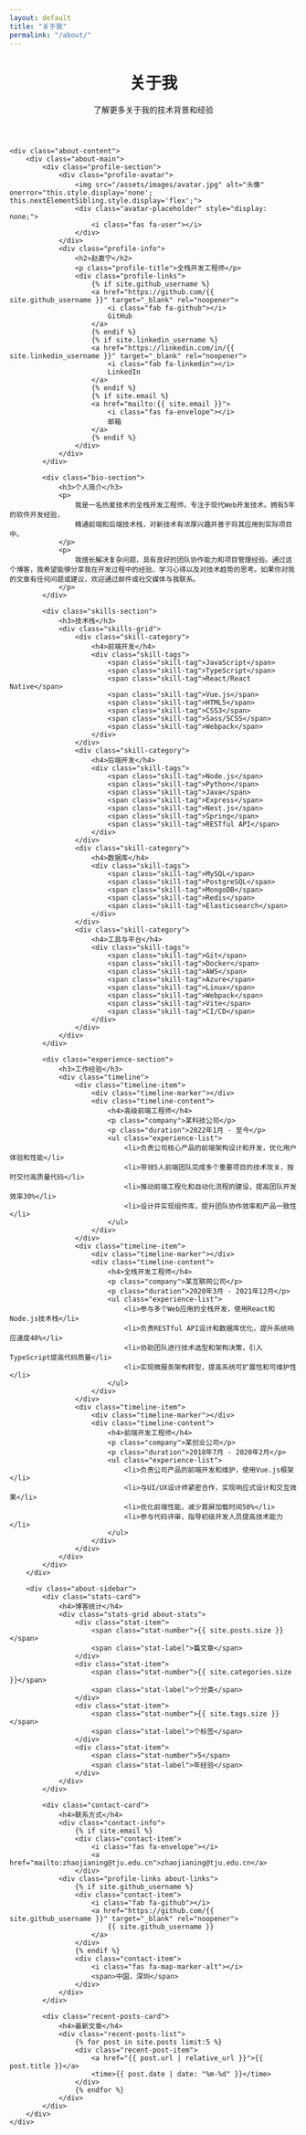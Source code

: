 ```yaml
---
layout: default
title: "关于我"
permalink: "/about/"
---
```


<div class="about-page">
    <header class="page-header">
        <h1 class="page-title">关于我</h1>
        <p class="page-subtitle">了解更多关于我的技术背景和经验</p>
    </header>

    <div class="about-content">
        <div class="about-main">
            <div class="profile-section">
                <div class="profile-avatar">
                    <img src="/assets/images/avatar.jpg" alt="头像" onerror="this.style.display='none'; this.nextElementSibling.style.display='flex';">
                    <div class="avatar-placeholder" style="display: none;">
                        <i class="fas fa-user"></i>
                    </div>
                </div>
                <div class="profile-info">
                    <h2>赵嘉宁</h2>
                    <p class="profile-title">全栈开发工程师</p>
                    <div class="profile-links">
                        {% if site.github_username %}
                        <a href="https://github.com/{{ site.github_username }}" target="_blank" rel="noopener">
                            <i class="fab fa-github"></i>
                            GitHub
                        </a>
                        {% endif %}
                        {% if site.linkedin_username %}
                        <a href="https://linkedin.com/in/{{ site.linkedin_username }}" target="_blank" rel="noopener">
                            <i class="fab fa-linkedin"></i>
                            LinkedIn
                        </a>
                        {% endif %}
                        {% if site.email %}
                        <a href="mailto:{{ site.email }}">
                            <i class="fas fa-envelope"></i>
                            邮箱
                        </a>
                        {% endif %}
                    </div>
                </div>
            </div>

            <div class="bio-section">
                <h3>个人简介</h3>
                <p>
                    我是一名热爱技术的全栈开发工程师，专注于现代Web开发技术。拥有5年的软件开发经验，
                    精通前端和后端技术栈，对新技术有浓厚兴趣并善于将其应用到实际项目中。
                </p>
                <p>
                    我擅长解决复杂问题，具有良好的团队协作能力和项目管理经验。通过这个博客，我希望能够分享我在开发过程中的经验、学习心得以及对技术趋势的思考。如果你对我的文章有任何问题或建议，欢迎通过邮件或社交媒体与我联系。
                </p>
            </div>

            <div class="skills-section">
                <h3>技术栈</h3>
                <div class="skills-grid">
                    <div class="skill-category">
                        <h4>前端开发</h4>
                        <div class="skill-tags">
                            <span class="skill-tag">JavaScript</span>
                            <span class="skill-tag">TypeScript</span>
                            <span class="skill-tag">React/React Native</span>
                            <span class="skill-tag">Vue.js</span>
                            <span class="skill-tag">HTML5</span>
                            <span class="skill-tag">CSS3</span>
                            <span class="skill-tag">Sass/SCSS</span>
                            <span class="skill-tag">Webpack</span>
                        </div>
                    </div>
                    <div class="skill-category">
                        <h4>后端开发</h4>
                        <div class="skill-tags">
                            <span class="skill-tag">Node.js</span>
                            <span class="skill-tag">Python</span>
                            <span class="skill-tag">Java</span>
                            <span class="skill-tag">Express</span>
                            <span class="skill-tag">Nest.js</span>
                            <span class="skill-tag">Spring</span>
                            <span class="skill-tag">RESTful API</span>
                        </div>
                    </div>
                    <div class="skill-category">
                        <h4>数据库</h4>
                        <div class="skill-tags">
                            <span class="skill-tag">MySQL</span>
                            <span class="skill-tag">PostgreSQL</span>
                            <span class="skill-tag">MongoDB</span>
                            <span class="skill-tag">Redis</span>
                            <span class="skill-tag">Elasticsearch</span>
                        </div>
                    </div>
                    <div class="skill-category">
                        <h4>工具与平台</h4>
                        <div class="skill-tags">
                            <span class="skill-tag">Git</span>
                            <span class="skill-tag">Docker</span>
                            <span class="skill-tag">AWS</span>
                            <span class="skill-tag">Azure</span>
                            <span class="skill-tag">Linux</span>
                            <span class="skill-tag">Webpack</span>
                            <span class="skill-tag">Vite</span>
                            <span class="skill-tag">CI/CD</span>
                        </div>
                    </div>
                </div>
            </div>

            <div class="experience-section">
                <h3>工作经验</h3>
                <div class="timeline">
                    <div class="timeline-item">
                        <div class="timeline-marker"></div>
                        <div class="timeline-content">
                            <h4>高级前端工程师</h4>
                            <p class="company">某科技公司</p>
                            <p class="duration">2022年1月 - 至今</p>
                            <ul class="experience-list">
                                <li>负责公司核心产品的前端架构设计和开发，优化用户体验和性能</li>
                                <li>带领5人前端团队完成多个重要项目的技术攻关，按时交付高质量代码</li>
                                <li>推动前端工程化和自动化流程的建设，提高团队开发效率30%</li>
                                <li>设计并实现组件库，提升团队协作效率和产品一致性</li>
                            </ul>
                        </div>
                    </div>
                    <div class="timeline-item">
                        <div class="timeline-marker"></div>
                        <div class="timeline-content">
                            <h4>全栈开发工程师</h4>
                            <p class="company">某互联网公司</p>
                            <p class="duration">2020年3月 - 2021年12月</p>
                            <ul class="experience-list">
                                <li>参与多个Web应用的全栈开发，使用React和Node.js技术栈</li>
                                <li>负责RESTful API设计和数据库优化，提升系统响应速度40%</li>
                                <li>协助团队进行技术选型和架构决策，引入TypeScript提高代码质量</li>
                                <li>实现微服务架构转型，提高系统可扩展性和可维护性</li>
                            </ul>
                        </div>
                    </div>
                    <div class="timeline-item">
                        <div class="timeline-marker"></div>
                        <div class="timeline-content">
                            <h4>前端开发工程师</h4>
                            <p class="company">某创业公司</p>
                            <p class="duration">2018年7月 - 2020年2月</p>
                            <ul class="experience-list">
                                <li>负责公司产品的前端开发和维护，使用Vue.js框架</li>
                                <li>与UI/UX设计师紧密合作，实现响应式设计和交互效果</li>
                                <li>优化前端性能，减少首屏加载时间50%</li>
                                <li>参与代码评审，指导初级开发人员提高技术能力</li>
                            </ul>
                        </div>
                    </div>
                </div>
            </div>
        </div>

        <div class="about-sidebar">
            <div class="stats-card">
                <h4>博客统计</h4>
                <div class="stats-grid about-stats">
                    <div class="stat-item">
                        <span class="stat-number">{{ site.posts.size }}</span>
                        <span class="stat-label">篇文章</span>
                    </div>
                    <div class="stat-item">
                        <span class="stat-number">{{ site.categories.size }}</span>
                        <span class="stat-label">个分类</span>
                    </div>
                    <div class="stat-item">
                        <span class="stat-number">{{ site.tags.size }}</span>
                        <span class="stat-label">个标签</span>
                    </div>
                    <div class="stat-item">
                        <span class="stat-number">5</span>
                        <span class="stat-label">年经验</span>
                    </div>
                </div>
            </div>

            <div class="contact-card">
                <h4>联系方式</h4>
                <div class="contact-info">
                    {% if site.email %}
                    <div class="contact-item">
                        <i class="fas fa-envelope"></i>
                        <a href="mailto:zhaojianing@tju.edu.cn">zhaojianing@tju.edu.cn</a>
                    </div>
                <div class="profile-links about-links">
                    {% if site.github_username %}
                    <div class="contact-item">
                        <i class="fab fa-github"></i>
                        <a href="https://github.com/{{ site.github_username }}" target="_blank" rel="noopener">
                            {{ site.github_username }}
                        </a>
                    </div>
                    {% endif %}
                    <div class="contact-item">
                        <i class="fas fa-map-marker-alt"></i>
                        <span>中国，深圳</span>
                    </div>
                </div>
            </div>

            <div class="recent-posts-card">
                <h4>最新文章</h4>
                <div class="recent-posts-list">
                    {% for post in site.posts limit:5 %}
                    <div class="recent-post-item">
                        <a href="{{ post.url | relative_url }}">{{ post.title }}</a>
                        <time>{{ post.date | date: "%m-%d" }}</time>
                    </div>
                    {% endfor %}
                </div>
            </div>
        </div>
    </div>
</div>

<style>
.about-links a {
    display: inline-flex;
    align-items: center;
    padding: 8px 16px;
    margin-right: 8px;
    margin-bottom: 8px;
    background-color: var(--bg-secondary);
    border-radius: var(--border-radius);
    color: var(--text-color);
    text-decoration: none;
    transition: all 0.2s ease;
}

.about-links a:hover {
    background-color: var(--primary-color);
    color: white;
    transform: translateY(-2px);
}

.experience-list li {
    margin-bottom: 8px;
    position: relative;
    padding-left: 20px;
}

.experience-list li:before {
    content: "";
    position: absolute;
    left: 0;
    top: 8px;
    width: 6px;
    height: 6px;
    border-radius: 50%;
    background-color: var(--primary-color);
}

.about-stats .stat-item {
    background-color: var(--bg-secondary);
    padding: 12px;
    border-radius: var(--border-radius);
    transition: all 0.2s ease;
}

.about-stats .stat-item:hover {
    transform: translateY(-3px);
    box-shadow: var(--shadow-color) 0px 5px 15px;
}
</style>